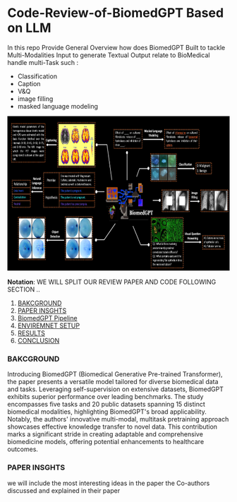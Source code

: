 # Code-Review-of-BiomedGPT Based on LLM 
In this repo Provide General Overview how does BiomedGPT Built to tackle Multi-Modalities Input to generate Textual Output relate to BioMedical handle multi-Task such : 

* Classification
* Caption 
* V&Q 
* image filling
* masked language modeling 

<div align="center">
    <img src="assets/modeling.png" width="600" height="350" />
</div>

**Notation**: WE WILL SPLIT OUR REVIEW PAPER AND CODE FOLLOWING SECTION ..

1. [BAKCGROUND](#BAKCGROUND)
2. [PAPER INSGHTS](#PAPERINSGHTS)
3. [BiomedGPT Pipeline](#BiomedGPTPipeline)
5. [ENVIREMNET SETUP](#ENVIREMNETSETUP)
5. [RESULTS](#Results)
5. [CONCLUSION](#CONCLUSION)

### BAKCGROUND

Introducing BiomedGPT (Biomedical Generative Pre-trained Transformer), the paper presents a versatile model tailored for diverse biomedical data and tasks. Leveraging self-supervision on extensive datasets, BiomedGPT exhibits superior performance over leading benchmarks. The study encompasses five tasks and 20 public datasets spanning 15 distinct biomedical modalities, highlighting BiomedGPT's broad applicability. Notably, the authors' innovative multi-modal, multitask pretraining approach showcases effective knowledge transfer to novel data. This contribution marks a significant stride in creating adaptable and comprehensive biomedicine models, offering potential enhancements to healthcare outcomes.
 

### PAPER INSGHTS

we will include the most interesting ideas in the paper the Co-authors discussed and explained in their paper 


